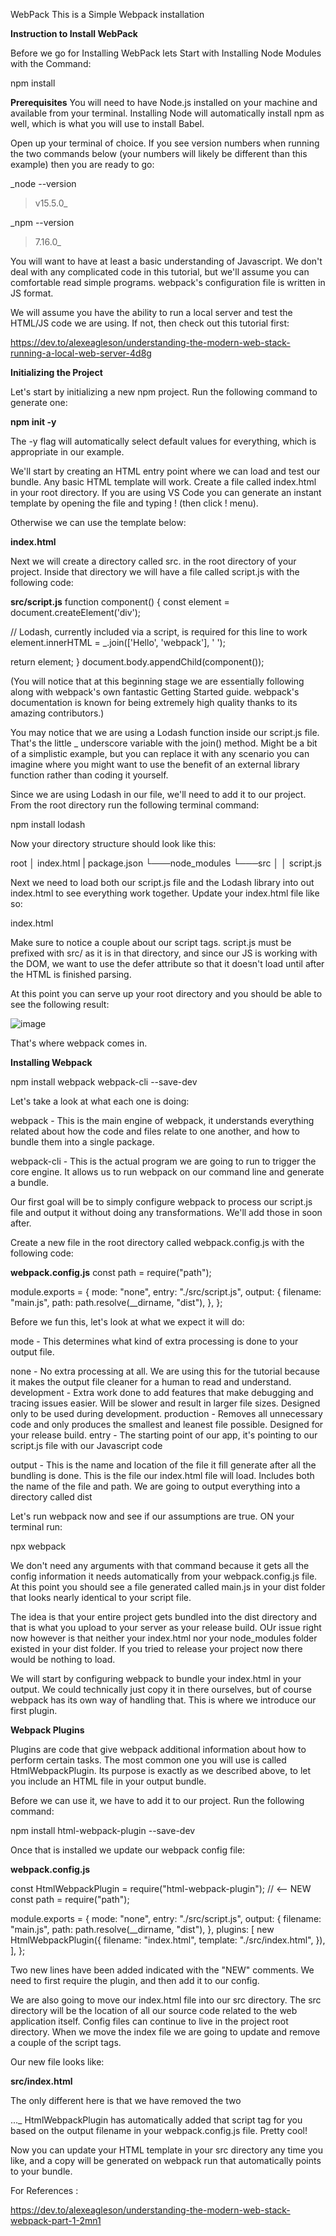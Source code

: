  WebPack
 This is a Simple Webpack installation

 **Instruction to Install WebPack**

 Before we go for Installing WebPack lets Start with Installing Node Modules with the Command:

 npm install

 **Prerequisites**
 You will need to have Node.js installed on your machine and available from your terminal. Installing Node will automatically install npm as well, which is what you will use to install Babel.

Open up your terminal of choice. If you see version numbers when running the two commands below (your numbers will likely be different than this example) then you are ready to go:

_node --version
> v15.5.0_

_npm --version
> 7.16.0_
> 
You will want to have at least a basic understanding of Javascript. We don't deal with any complicated code in this tutorial, but we'll assume you can comfortable read simple programs. webpack's configuration file is written in JS format.

We will assume you have the ability to run a local server and test the HTML/JS code we are using. If not, then check out this tutorial first:

https://dev.to/alexeagleson/understanding-the-modern-web-stack-running-a-local-web-server-4d8g

**Initializing the Project**

Let's start by initializing a new npm project. Run the following command to generate one:

**npm init -y**

The -y flag will automatically select default values for everything, which is appropriate in our example.

We'll start by creating an HTML entry point where we can load and test our bundle. Any basic HTML template will work. Create a file called index.html in your root directory. If you are using VS Code you can generate an instant template by opening the file and typing ! (then click ! menu).

Otherwise we can use the template below:

**index.html**

<!DOCTYPE html>
<html lang="en">
  <head>
    <meta charset="UTF-8" />
    <meta http-equiv="X-UA-Compatible" content="IE=edge" />
    <meta name="viewport" content="width=device-width, initial-scale=1.0" />
    <title>Document</title>
  </head>
  <body></body>
</html>

Next we will create a directory called src. in the root directory of your project. Inside that directory we will have a file called script.js with the following code:

**src/script.js**
function component() {
  const element = document.createElement('div');

  // Lodash, currently included via a script, is required for this line to work
  element.innerHTML = _.join(['Hello', 'webpack'], ' ');

  return element;
}
document.body.appendChild(component());

(You will notice that at this beginning stage we are essentially following along with webpack's own fantastic Getting Started guide. webpack's documentation is known for being extremely high quality thanks to its amazing contributors.)

You may notice that we are using a Lodash function inside our script.js file. That's the little _ underscore variable with the join() method. Might be a bit of a simplistic example, but you can replace it with any scenario you can imagine where you might want to use the benefit of an external library function rather than coding it yourself.

Since we are using Lodash in our file, we'll need to add it to our project. From the root directory run the following terminal command:

npm install lodash

Now your directory structure should look like this:

root
│   index.html
|   package.json
└───node_modules
└───src
│   │   script.js

Next we need to load both our script.js file and the Lodash library into out index.html to see everything work together. Update your index.html file like so:

index.html

<!DOCTYPE html>
<html lang="en">
  <head>
    <meta charset="UTF-8" />
    <meta http-equiv="X-UA-Compatible" content="IE=edge" />
    <meta name="viewport" content="width=device-width, initial-scale=1.0" />
    <title>Webpack Example</title>
    <script src="node_modules/lodash/lodash.min.js"></script>
    <script src="src/script.js" defer></script>
  </head>
  <body></body>
</html>

Make sure to notice a couple about our script tags. script.js must be prefixed with src/ as it is in that directory, and since our JS is working with the DOM, we want to use the defer attribute so that it doesn't load until after the HTML is finished parsing.

At this point you can serve up your root directory and you should be able to see the following result:

![image](https://github.com/Jananijana2712/WebPack/assets/144465746/ecb1674a-ab2e-41b8-bbb7-c47a68f2c8fc)

That's where webpack comes in.

**Installing Webpack**

npm install webpack webpack-cli --save-dev

Let's take a look at what each one is doing:

webpack - This is the main engine of webpack, it understands everything related about how the code and files relate to one another, and how to bundle them into a single package.

webpack-cli - This is the actual program we are going to run to trigger the core engine. It allows us to run webpack on our command line and generate a bundle.

Our first goal will be to simply configure webpack to process our script.js file and output it without doing any transformations. We'll add those in soon after.

Create a new file in the root directory called webpack.config.js with the following code:

**webpack.config.js**
const path = require("path");

module.exports = {
  mode: "none",
  entry: "./src/script.js",
  output: {
    filename: "main.js",
    path: path.resolve(__dirname, "dist"),
  },
};

Before we fun this, let's look at what we expect it will do:

mode - This determines what kind of extra processing is done to your output file.

none - No extra processing at all. We are using this for the tutorial because it makes the output file cleaner for a human to read and understand.
development - Extra work done to add features that make debugging and tracing issues easier. Will be slower and result in larger file sizes. Designed only to be used during development.
production - Removes all unnecessary code and only produces the smallest and leanest file possible. Designed for your release build.
entry - The starting point of our app, it's pointing to our script.js file with our Javascript code

output - This is the name and location of the file it fill generate after all the bundling is done. This is the file our index.html file will load. Includes both the name of the file and path. We are going to output everything into a directory called dist

Let's run webpack now and see if our assumptions are true. ON your terminal run:

npx webpack

We don't need any arguments with that command because it gets all the config information it needs automatically from your webpack.config.js file. At this point you should see a file generated called main.js in your dist folder that looks nearly identical to your script file.

The idea is that your entire project gets bundled into the dist directory and that is what you upload to your server as your release build. OUr issue right now however is that neither your index.html nor your node_modules folder existed in your dist folder. If you tried to release your project now there would be nothing to load.

We will start by configuring webpack to bundle your index.html in your output. We could technically just copy it in there ourselves, but of course webpack has its own way of handling that. This is where we introduce our first plugin.

**Webpack Plugins**

Plugins are code that give webpack additional information about how to perform certain tasks. The most common one you will use is called HtmlWebpackPlugin. Its purpose is exactly as we described above, to let you include an HTML file in your output bundle.

Before we can use it, we have to add it to our project. Run the following command:

npm install html-webpack-plugin --save-dev

Once that is installed we update our webpack config file:

**webpack.config.js**

const HtmlWebpackPlugin = require("html-webpack-plugin"); // <-- NEW
const path = require("path");

module.exports = {
  mode: "none",
  entry: "./src/script.js",
  output: {
    filename: "main.js",
    path: path.resolve(__dirname, "dist"),
  },
  plugins: [
    new HtmlWebpackPlugin({
      filename: "index.html",
      template: "./src/index.html",
    }),
  ],
};

Two new lines have been added indicated with the "NEW" comments. We need to first require the plugin, and then add it to our config.

We are also going to move our index.html file into our src directory. The src directory will be the location of all our source code related to the web application itself. Config files can continue to live in the project root directory. When we move the index file we are going to update and remove a couple of the script tags.

Our new file looks like:

**src/index.html**

<!DOCTYPE html>
<html lang="en">
  <head>
    <meta charset="UTF-8" />
    <meta http-equiv="X-UA-Compatible" content="IE=edge" />
    <meta name="viewport" content="width=device-width, initial-scale=1.0" />
    <title>Webpack Example</title>
  </head>
  <body></body>
</html>

The only different here is that we have removed the two <script> tags with our script.js and the Lodash library. We'll see why in a moment. Before we run let's confirm the shape of our project directory:

root
|   package.json
|   webpack.config.js
└───node_modules
└───src
│   │   script.js
|   |   index.html
└───dist
|   |   main.js

Now let's run our npx webpack command again and take a look at the output.

Inside your dist directory thanks to our new plugin you should see an index.html file. It will look the same as your template with one exception.

_...
<script defer src="main.js"></script>
..._
HtmlWebpackPlugin has automatically added that script tag for you based on the output filename in your webpack.config.js file. Pretty cool!

Now you can update your HTML template in your src directory any time you like, and a copy will be generated on webpack run that automatically points to your bundle.

For References :

https://dev.to/alexeagleson/understanding-the-modern-web-stack-webpack-part-1-2mn1
